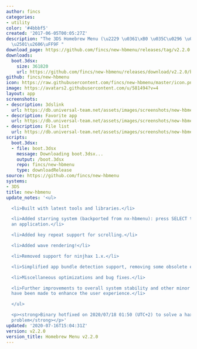```yaml
---
author: fincs
categories:
- utility
color: '#4bbbf5'
created: '2017-06-05T00:05:27Z'
description: "The 3DS Homebrew Menu (\u2229 \u0361\xB0 \u035C\u0296 \u0361\xB0)\u2283\
  \u2501\u2606\uFF9F "
download_page: https://github.com/fincs/new-hbmenu/releases/tag/v2.2.0
downloads:
  boot.3dsx:
    size: 361820
    url: https://github.com/fincs/new-hbmenu/releases/download/v2.2.0/boot.3dsx
github: fincs/new-hbmenu
icon: https://raw.githubusercontent.com/fincs/new-hbmenu/master/icon.png
image: https://avatars2.githubusercontent.com/u/581494?v=4
layout: app
screenshots:
- description: 3dslink
  url: https://db.universal-team.net/assets/images/screenshots/new-hbmenu/3dslink.png
- description: Favorite app
  url: https://db.universal-team.net/assets/images/screenshots/new-hbmenu/favorite-app.png
- description: File list
  url: https://db.universal-team.net/assets/images/screenshots/new-hbmenu/file-list.png
scripts:
  boot.3dsx:
  - file: boot.3dsx
    message: Downloading boot.3dsx...
    output: /boot.3dsx
    repo: fincs/new-hbmenu
    type: downloadRelease
source: https://github.com/fincs/new-hbmenu
systems:
- 3DS
title: new-hbmenu
update_notes: '<ul>

  <li>Built with latest tools and libraries.</li>

  <li>Added starring system (backported from nx-hbmenu): press SELECT to star or unstar
  an application.</li>

  <li>Added key repeat support for scrolling.</li>

  <li>Added wave rendering!</li>

  <li>Removed support for ninjhax 1.x.</li>

  <li>Simplified app bundle detection support, removing some obsolete edge cases.</li>

  <li>Miscellaneous optimizations and bug fixes.</li>

  <li>Further improvements to overall system stability and other minor adjustments
  have been made to enhance the user experience.</li>

  </ul>

  <p><strong>Binary hotfixed on 2020/07/18 01:50 (UTC+2) to solve a hax 2.x compatibility
  problem</strong></p>'
updated: '2020-07-16T15:04:31Z'
version: v2.2.0
version_title: Homebrew Menu v2.2.0
---
```

